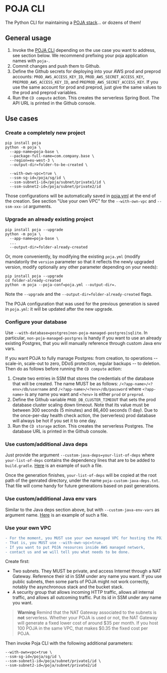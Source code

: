 POJA CLI
========

The Python CLI for maintaining a [POJA stack](https://github.com/hei-school/poja)... or dozens of them!

## General usage

1. Invoke the [POJA CLI](https://pypi.org/project/poja/) depending on the use case you want to address, see section below. We recommend prefixing your poja application names with `poja-`.
2. Commit changes and push them to Github.
3. Define the Github secrets for deploying into your AWS prod and preprod accounts: `PROD_AWS_ACCESS_KEY_ID`, `PROD_AWS_SECRET_ACCESS_KEY`, `PREPROD_AWS_ACCESS_KEY_ID`, and `PREPROD_AWS_SECRET_ACCESS_KEY`. If you use the same account for prod and preprod, just give the same values to the prod and preprod variables.
4. Run the `CD compute` action. This creates the serverless Spring Boot. The API URL is printed in the Github console.

## Use cases

### Create a completely new project

```
pip install poja
python -m poja \
  --app-name=poja-base \
  --package-full-name=com.company.base \
  --region=eu-west-3 \
  --output-dir=folder-to-be-created \

  --with-own-vpc=true \
  --ssm-sg-id=/poja/sg/id \
  --ssm-subnet1-id=/poja/subnet/private1/id \
  --ssm-subnet2-id=/poja/subnet/private2/id
```

Those configurations will be automatically saved in [poja.yml](https://github.com/hei-school/poja-base/blob/prod/poja.yml) at the end of the creation.
See section "Use your own VPC" for the `--with-own-vpc` and `--ssm-xxx-id` arguments.

### Upgrade an already existing project

```
pip install poja --upgrade
python -m poja \
  --app-name=poja-base \
  ...
  --output-dir=folder-already-created
```

Or, more conveniently, by modifying the existing `poja.yml`
(modify mandatorily the `version` parameter so that it reflects the newly upgraded version,
modify optionally any other parameter depending on your needs):
```
pip install poja --upgrade
cd folder-already-created
python -m poja --poja-conf=poja.yml --output-dir=.
```

Note the `--upgrade` and the `--output-dir=folder-already-created` flags.

The POJA configuration that was used for the previous generation is saved in `poja.yml`: it will be updated after the new upgrade.

### Configure your database

Use `--with-database=postgres|non-poja-managed-postgres|sqlite`.
In particular, `non-poja-managed-postgres` is handy if you want to use an already existing Postgres, that you will manually reference through custom Java env vars.

If you want POJA to fully manage Postgres: from creation, to operations -- scale-in, scale-out to zero, DDoS protection, regular backups -- to deletion. Then do as follows before running the `CD compute` action:

1. Create two entries in SSM that stores the credentials of the database that will be created. The name MUST be as follows: `/<?app-name>/<?env>/db/username` and `/<?app-name>/<?env>/db/password` where `<?app-name>` is any name you want and `<?env>` is either `prod` or `preprod`.
2. Define the Github variable `PROD_DB_CLUSTER_TIMEOUT` that sets the prod database cluster scaling down timeout. Note that its value must be between 300 seconds (5 minutes) and 86_400 seconds (1 day). Due to the once-per-day health check action, the (serverless) prod database will always be hot if you set it to one day.
3. Run the `CD storage` action. This creates the serverless Postgres. The database URL is printed in the Github console.

### Use custom/additional Java deps

Just provide the argument `--custom-java-deps=your-list-of-deps`
where `your-list-of-deps` contains the dependency lines that are to be added to `build.gradle`.
[Here](./custom-java-deps-aws-ses.txt) is an example of such a file.

Once the generation finishes, `your-list-of-deps` will be copied at the root path of the genrated directory,
under the name `poja-custom-java-deps.txt`.
That file will come handy for future generations based on past generations.

### Use custom/additional Java env vars

Similar to the Java deps section above, but with `--custom-java-env-vars` as argument name.
[Here](./custom-java-env-vars.txt) is an example of such a file.

### Use your own VPC

```diff
- For the moment, you MUST use your own managed VPC for hosting the POJA generated resources.
- That is, you MUST use --with-own-vpc=true.
- If you want to put POJA resources inside AWS managed network,
- contact us and we will tell you what needs to be done.
```

Create first:
- Two subnets. They MUST be private, and access Internet through a NAT Gateway. Reference their id in SSM under any name you want. If you use public subnets, then some parts of POJA might not work correctly, notably the asynchronous stack and the bucket stack.
- A security group that allows incoming HTTP traffic, allows all internal traffic, and allows all outcoming traffic. Put its id in SSM under any name you want.

> **Warning**
> Remind that the NAT Gateway associated to the subnets is __not__ serverless.
> Whether your POJA is used or not, the NAT Gateway will generate a fixed lower cost of around $35 per month.
> If you host 100 POJA in the same VPC, that makes $0.35 the fixed cost per POJA.

Then invoke Poja CLI with the following additional parameters:
```
--with-own=vpc=true \
--ssm-sg-id=/poja/sg/id \
--ssm-subnet1-id=/poja/subnet/private1/id \
--ssm-subnet2-id=/poja/subnet/private2/id
```

